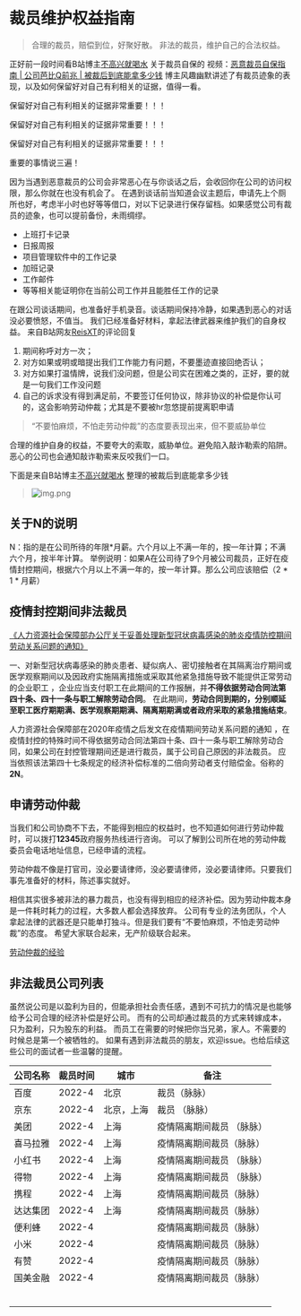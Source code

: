 # 裁员维护权益指南

> 合理的裁员，赔偿到位，好聚好散。
> 非法的裁员，维护自己的合法权益。


正好前一段时间看B站博主[不高兴就喝水](https://space.bilibili.com/412704776) 关于裁员自保的
视频：[恶意裁员自保指南 | 公司芭比Q前兆 | 被裁后到底能拿多少钱](https://www.bilibili.com/video/BV1Cu411e78K?spm_id_from=333.999.0.0)
博主风趣幽默讲述了有裁员迹象的表现，以及如何保留好对自己有利相关的证据，值得一看。

保留好对自己有利相关的证据非常重要！！！

保留好对自己有利相关的证据非常重要！！！

保留好对自己有利相关的证据非常重要！！！

重要的事情说三遍！

因为当遇到恶意裁员的公司会非常恶心在与你谈话之后，会收回你在公司的访问权限，那么你就在也没有机会了。
在遇到谈话前当知道会议主题后，申请先上个厕所也好，考虑半小时也好等等借口，对以下记录进行保存留档。如果感觉公司有裁员的迹象，也可以提前备份，未雨绸缪。
* 上班打卡记录
* 日报周报
* 项目管理软件中的工作记录
* 加班记录
* 工作邮件
* 等等相关能证明你在当前公司工作并且能胜任工作的记录

在跟公司谈话期间，也准备好手机录音。谈话期间保持冷静，如果遇到恶心的对话没必要愤怒，不值当。
我们已经准备好材料，拿起法律武器来维护我们的自身权益。
来自B站网友[ReisXT](https://space.bilibili.com/275676716)的评论回复
1. 期间称呼对方一次；
2. 对方如果或明或暗提出我们工作能力有问题，不要墨迹直接回绝否认；
3. 对方如果打温情牌，说我们没问题，但是公司实在困难之类的，正好，要的就是一句我们工作没问题
4. 自己的诉求没有得到满足前，不要签订任何协议，除非协议的补偿是你认可的，这会影响劳动仲裁；尤其是不要被hr忽悠提前提离职申请
>  “不要怕麻烦，不怕走劳动仲裁”的态度要表现出来，但不要威胁单位

合理的维护自身的权益，不要夸大的索取，威胁单位。避免陷入敲诈勒索的陷阱。恶心的公司也会通知敲诈勒索来反咬我们一口。


下面是来自B站博主[不高兴就喝水](https://space.bilibili.com/412704776) 整理的被裁后到底能拿多少钱
> ![img.png](https://wangzaogen.github.io/img/nn.jpg)

## 关于**N**的说明
N：指的是在公司所待的年限*月薪。六个月以上不满一年的，按一年计算；不满六个月，按半年计算。
举例说明：如果A在公司待了9个月被公司裁员，正好在疫情封控期间，根据六个月以上不满一年的，按一年计算。那么公司应该赔偿（2 * 1 * 月薪）

## 疫情封控期间非法裁员
[《人力资源社会保障部办公厅关于妥善处理新型冠状病毒感染的肺炎疫情防控期间劳动关系问题的通知》](http://www.mohrss.gov.cn/xxgk2020/fdzdgknr/zcfg/gfxwj/ldgx/202002/t20200227_360811.html)

一、对新型冠状病毒感染的肺炎患者、疑似病人、密切接触者在其隔离治疗期间或医学观察期间以及因政府实施隔离措施或采取其他紧急措施导致不能提供正常劳动的企业职工
，企业应当支付职工在此期间的工作报酬，并**不得依据劳动合同法第四十条、四十一条与职工解除劳动合同**。
在此期间，**劳动合同到期的，分别顺延至职工医疗期期满、医学观察期期满、隔离期期满或者政府采取的紧急措施结束**。

人力资源社会保障部在2020年疫情之后发文在疫情期间劳动关系问题的通知
，在疫情封控的特殊时间不得依据劳动合同法第四十条、四十一条与职工解除劳动合同，如果公司在封控管理期间还是进行裁员，属于公司自己原因的非法裁员。
应当依照该法第四十七条规定的经济补偿标准的二倍向劳动者支付赔偿金。俗称的**2N**。

## 申请劳动仲裁
当我们和公司协商不下去，不能得到相应的权益时，也不知道如何进行劳动仲裁时，可以拨打**12345**政府服务热线进行咨询。
可以了解到公司所在地的劳动仲裁委员会电话地址信息，已经申请的流程。

劳动仲裁不像是打官司，没必要请律师，没必要请律师，没必要请律师。只要我们事先准备好的材料，陈述事实就好。

相信其实很多被非法的暴力裁员，也没有得到相应的经济补偿。因为劳动仲裁本身是一件耗时耗力的过程，大多数人都会选择放弃。
公司有专业的法务团队，个人拿起法律的武器还是只能单打独斗。但是我们要有“不要怕麻烦，不怕走劳动仲裁”的态度。
希望大家联合起来，无产阶级联合起来。

[劳动仲裁的经验](https://sspai.com/post/66272)

## 非法裁员公司列表

虽然说公司是以盈利为目的，但能承担社会责任感，遇到不可抗力的情况是也能够给予公司合理的经济补偿是好公司。
而有的公司却通过裁员的方式来转嫁成本，只为盈利，只为股东的利益。
而员工在需要的时候把你当兄弟，家人。不需要的时候总是第一个被牺牲的。
如果有遇到非法裁员的朋友，欢迎issue。也给后续这些公司的面试者一些温馨的提醒。

| 公司名称 | 裁员时间     | 城市 | 备注   | 
|------|----------|----|------|
| 百度  | 2022-4 | 北京 | 裁员（脉脉） |
|  京东  |  2022-4        | 北京，上海   |  裁员  （脉脉）  | 
|    美团  |   2022-4       | 上海   |   疫情隔离期间裁员 （脉脉）  |  
|    喜马拉雅  |   2022-4       | 上海   |   疫情隔离期间裁员（脉脉）   |  
|    小红书  |   2022-4       |  上海  |   疫情隔离期间裁员 （脉脉）  |  
|    得物  |    2022-4      |  上海  |   疫情隔离期间裁员 （脉脉）  |  
|    携程  |     2022-4     |  上海  |   疫情隔离期间裁员（脉脉）   |   
|    达达集团  |     2022-4     | 上海   |   疫情隔离期间裁员（脉脉）   |  
| 便利蜂     |     2022-4     |    |   疫情隔离期间裁员（脉脉）   |  
|  小米    |    2022-4      |    |    疫情隔离期间裁员（脉脉）  |  
|  有赞    |     2022-4      |    |    疫情隔离期间裁员（脉脉）   |  
|  国美金融    |   2022-4       |    |   疫情隔离期间裁员（脉脉）   |  
|      |          |    |      |  
|      |          |    |      |  
|      |          |    |      |  
|      |          |    |      |  
|      |          |    |      |  
|      |          |    |      |  
